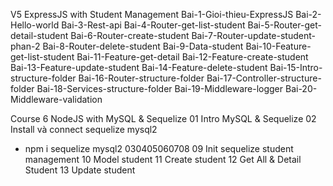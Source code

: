 V5 ExpressJS with Student Management
Bai-1-Gioi-thieu-ExpressJS
Bai-2-Hello-world
Bai-3-Rest-api
Bai-4-Router-get-list-student
Bai-5-Router-get-detail-student
Bai-6-Router-create-student
Bai-7-Router-update-student-phan-2
Bai-8-Router-delete-student
Bai-9-Data-student
Bai-10-Feature-get-list-student
Bai-11-Feature-get-detail
Bai-12-Feature-create-student
Bai-13-Feature-update-student
Bai-14-Feature-delete-student
Bai-15-Intro-structure-folder
Bai-16-Router-structure-folder
Bai-17-Controller-structure-folder
Bai-18-Services-structure-folder
Bai-19-Middleware-logger
Bai-20-Middleware-validation

Course 6 NodeJS with MySQL & Sequelize
01 Intro MySQL & Sequelize
02 Install và connect sequelize mysql2
- npm i sequelize mysql2
030405060708
09 Init sequelize student management
10 Model student
11 Create student
12 Get All & Detail Student
13 Update student

